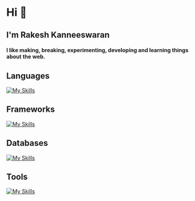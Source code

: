<h1>Hi 👋</h1>
<h2>I'm Rakesh Kanneeswaran</h2>

<h4 >
  I like making, breaking, experimenting, developing and learning things about
  the web.
</h4>





<h2>Languages</h2>

[![My Skills](https://skillicons.dev/icons?i=ts,js,python,cpp)](https://skillicons.dev)

<h2>Frameworks</h2>
  
[![My Skills](https://skillicons.dev/icons?i=nestjs,express,fastapi,angular,react,nextjs,tailwindcss)](https://skillicons.dev)

<h2>Databases</h2>
  
[![My Skills](https://skillicons.dev/icons?i=postgres,redis,mongo)](https://skillicons.dev)

<h2>Tools</h2>
 
[![My Skills](https://skillicons.dev/icons?i=git,docker)](https://skillicons.dev)
